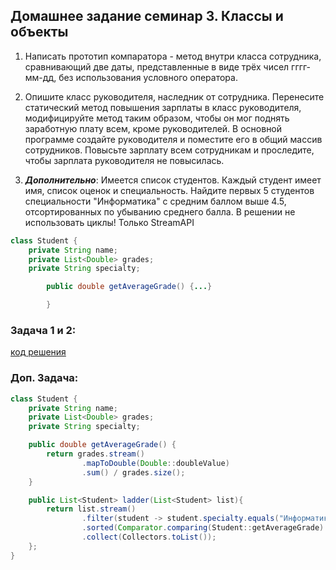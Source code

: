 ## Домашнее задание семинар 3. Классы и объекты

1. Написать прототип компаратора - метод внутри класса сотрудника, сравнивающий две даты, представленные в виде трёх чисел гггг-мм-дд, без использования условного оператора.

2. Опишите класс руководителя, наследник от сотрудника. Перенесите статический метод повышения зарплаты в класс руководителя, модифицируйте метод таким образом, чтобы он мог поднять заработную плату всем, кроме руководителей. В основной программе создайте руководителя и поместите его в общий массив сотрудников. Повысьте зарплату всем сотрудникам и проследите, чтобы зарплата руководителя не повысилась.

3. **_Дополнительно_**: Имеется список студентов. Каждый студент имеет имя, список оценок и специальность.
   Найдите первых 5 студентов специальности "Информатика" с средним баллом выше 4.5, отсортированных по убыванию среднего балла.
   В решении не использовать циклы! Только StreamAPI

```Java
class Student {
    private String name;
    private List<Double> grades;
    private String specialty;

        public double getAverageGrade() {...}

        }
```

### Задача 1 и 2:

[код решения](./Task1_2/Main.java)

### Доп. Задача:

```Java
class Student {
    private String name;
    private List<Double> grades;
    private String specialty;

    public double getAverageGrade() {
        return grades.stream()
                .mapToDouble(Double::doubleValue)
                .sum() / grades.size();
    }

    public List<Student> ladder(List<Student> list){
        return list.stream()
                .filter(student -> student.specialty.equals("Информатика") && getAverageGrade() > 4.5)
                .sorted(Comparator.comparing(Student::getAverageGrade).reversed())
                .collect(Collectors.toList());
    };
}

```
